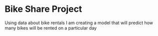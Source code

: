 # Bike Share Project

Using data about bike rentals I am creating a model that will predict how many bikes will be rented on a particular day
